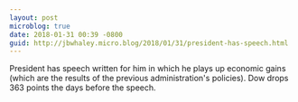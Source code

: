 ```yaml
---
layout: post
microblog: true
date: 2018-01-31 00:39 -0800
guid: http://jbwhaley.micro.blog/2018/01/31/president-has-speech.html
---
```

President has speech written for him in which he plays up economic gains (which are the results of the previous administration's policies). Dow drops 363 points the days before the speech.
